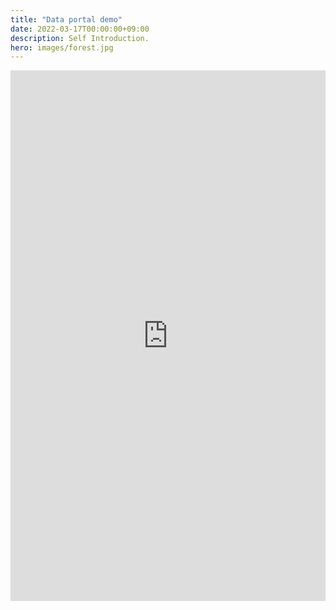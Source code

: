 ```yaml
---
title: "Data portal demo"
date: 2022-03-17T00:00:00+09:00
description: Self Introduction.
hero: images/forest.jpg
---
```


<iframe width="100%" height="849" src="https://datastudio.google.com/embed/reporting/e90bee9d-c01a-4314-89d7-0ba762864aa8/page/p_tbupex23sc" frameborder="0" style="border:0" allowfullscreen></iframe>
